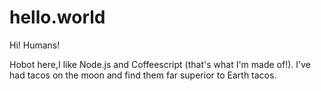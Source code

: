 # hello.world

Hi! Humans!

Hobot here,I like Node.js and Coffeescript (that's what I'm made of!).
I've had tacos on the moon and find them far superior to Earth tacos.
